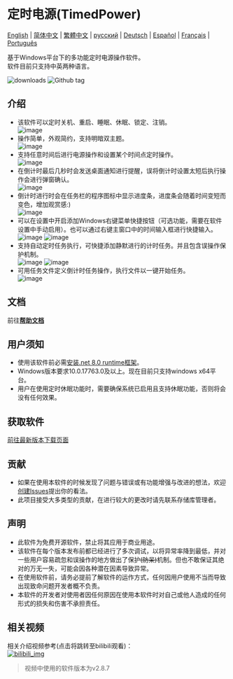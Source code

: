 # 定时电源(TimedPower)

[English](https://github.com/Hgnim/TimedPower/blob/doc/README.en.md) | [简体中文](https://github.com/Hgnim/TimedPower/blob/doc/README.md) | [繁體中文](https://github.com/Hgnim/TimedPower/blob/doc/README.zh-Hant.md) | [русский](https://github.com/Hgnim/TimedPower/blob/doc/README.ru.md) | [Deutsch](https://github.com/Hgnim/TimedPower/blob/doc/README.de.md) | [Español](https://github.com/Hgnim/TimedPower/blob/doc/README.es.md) | [Français](https://github.com/Hgnim/TimedPower/blob/doc/README.fr.md) | [Português](https://github.com/Hgnim/TimedPower/blob/doc/README.pt.md)
<!--翻译时需要先将语言选择这一行去掉-->

基于Windows平台下的多功能定时电源操作软件。\
软件目前只支持中英两种语言。

![downloads](https://img.shields.io/github/downloads/hgnim/timedpower/total.svg)
![Github tag](https://badgen.net/github/tag/hgnim/timedpower)

## 介绍

- 该软件可以定时关机、重启、睡眠、休眠、锁定、注销。\
  ![image](https://raw.githubusercontent.com/Hgnim/TimedPower/refs/heads/doc/imgs/image1.png)
- 操作简单，外观简约，支持明暗双主题。\
  ![image](https://raw.githubusercontent.com/Hgnim/TimedPower/refs/heads/doc/imgs/image2.png)
- 支持任意时间后进行电源操作和设置某个时间点定时操作。\
  ![image](https://raw.githubusercontent.com/Hgnim/TimedPower/refs/heads/doc/imgs/image3.png)
- 在倒计时最后几秒时会发送桌面通知进行提醒，误将倒计时设置太短后执行操作会进行弹窗确认。\
  ![image](https://raw.githubusercontent.com/Hgnim/TimedPower/refs/heads/doc/imgs/image4.png)
- 倒计时进行时会在任务栏的程序图标中显示进度条，进度条会随着时间变短而变色，增加观赏感:) \
  ![image](https://raw.githubusercontent.com/Hgnim/TimedPower/refs/heads/doc/imgs/image5.png)
- 可以在设置中开启添加Windows右键菜单快捷按钮（可选功能，需要在软件设置中手动启用）。也可以通过右键主窗口中的时间输入框进行快捷输入。\
  ![image](https://raw.githubusercontent.com/Hgnim/TimedPower/refs/heads/doc/imgs/image6.png)
  ![image](https://raw.githubusercontent.com/Hgnim/TimedPower/refs/heads/doc/imgs/image7.png)
- 支持自动定时任务执行，可快捷添加静默进行的计时任务。并且包含误操作保护机制。\
  ![image](https://raw.githubusercontent.com/Hgnim/TimedPower/refs/heads/doc/imgs/image8.png)
  ![image](https://raw.githubusercontent.com/Hgnim/TimedPower/refs/heads/doc/imgs/image9.png)
- 可用任务文件定义倒计时任务操作，执行文件以一键开始任务。\
  ![image](https://raw.githubusercontent.com/Hgnim/TimedPower/refs/heads/doc/imgs/image10.png)

## 文档

前往[**帮助文档**](https://github.com/Hgnim/TimedPower/wiki)

## 用户须知

- 使用该软件前必需[安装.net 8.0 runtime框架](https://dotnet.microsoft.com/zh-cn/download/dotnet/thank-you/runtime-8.0.10-windows-x64-installer)。
- Windows版本要求10.0.17763.0及以上。现在目前只支持windows x64平台。
- 用户在使用定时休眠功能时，需要确保系统已启用且支持休眠功能，否则将会没有任何效果。

## 获取软件

[前往最新版本下载页面](https://github.com/Hgnim/TimedPower/releases/latest)

## 贡献

- 如果在使用本软件的时候发现了问题与错误或有功能增强与改进的想法，欢迎[创建Issues](https://github.com/Hgnim/TimedPower/issues/new)提出你的看法。
- 此项目接受大多类型的贡献，在进行较大的更改时请先联系存储库管理者。

## 声明

- 此软件为免费开源软件，禁止将其应用于商业用途。
- 该软件在每个版本发布前都已经进行了多次调试，以将异常率降到最低，并对一些用户容易疏忽和误操作的地方做出了保护<del>\(防呆\)</del>机制。但也不敢保证其绝对的万无一失，可能会因各种潜在因素导致异常。
- 在使用软件前，请务必提前了解软件的运作方式，任何因用户使用不当而导致出现致命问题开发者概不负责。
- 本软件的开发者对使用者因任何原因在使用本软件时对自己或他人造成的任何形式的损失和伤害不承担责任。

## 相关视频

相关介绍视频参考(点击将跳转至bilibili观看)：\
[![bilibili_img](https://i0.hdslb.com/bfs/archive/fc7e7cc4588dad7f350031a8d0b9e09a8adb3a7f.jpg@308w_174h)](https://www.bilibili.com/video/BV1yxNAenEBb)
> 视频中使用的软件版本为v2.8.7
